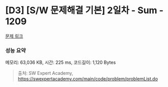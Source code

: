 # [D3] [S/W 문제해결 기본] 2일차 - Sum - 1209 

[문제 링크](https://swexpertacademy.com/main/code/problem/problemDetail.do?contestProbId=AV13_BWKACUCFAYh) 

### 성능 요약

메모리: 63,036 KB, 시간: 225 ms, 코드길이: 1,120 Bytes



> 출처: SW Expert Academy, https://swexpertacademy.com/main/code/problem/problemList.do